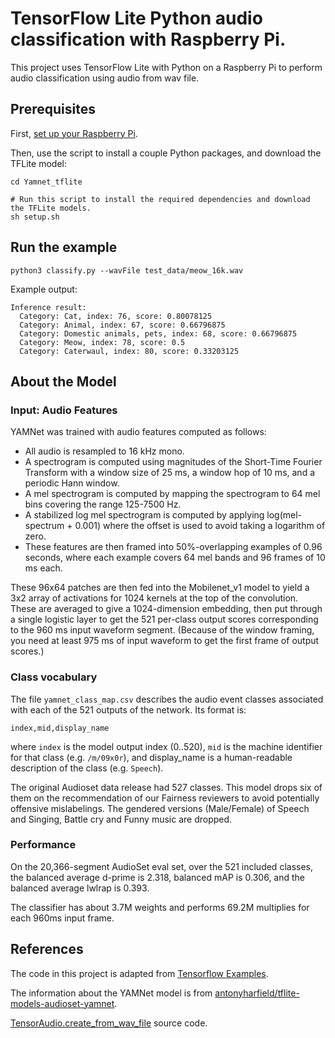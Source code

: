 # TensorFlow Lite Python audio classification with Raspberry Pi.

This project uses TensorFlow Lite with Python on
a Raspberry Pi to perform audio classification using audio from wav file.

## Prerequisites
First, [set up your Raspberry Pi](https://projects.raspberrypi.org/en/projects/raspberry-pi-setting-up).

Then, use the script to install a couple Python packages, and download the TFLite model:

```
cd Yamnet_tflite

# Run this script to install the required dependencies and download the TFLite models.
sh setup.sh
```

## Run the example
```
python3 classify.py --wavFile test_data/meow_16k.wav
```
Example output:
```
Inference result:
  Category: Cat, index: 76, score: 0.80078125
  Category: Animal, index: 67, score: 0.66796875
  Category: Domestic animals, pets, index: 68, score: 0.66796875
  Category: Meow, index: 78, score: 0.5
  Category: Caterwaul, index: 80, score: 0.33203125
```

## About the Model
### Input: Audio Features
YAMNet was trained with audio features computed as follows:

* All audio is resampled to 16 kHz mono.
* A spectrogram is computed using magnitudes of the Short-Time Fourier Transform
  with a window size of 25 ms, a window hop of 10 ms, and a periodic Hann
  window.
* A mel spectrogram is computed by mapping the spectrogram to 64 mel bins
  covering the range 125-7500 Hz.
* A stabilized log mel spectrogram is computed by applying
  log(mel-spectrum + 0.001) where the offset is used to avoid taking a logarithm
  of zero.
* These features are then framed into 50%-overlapping examples of 0.96 seconds,
  where each example covers 64 mel bands and 96 frames of 10 ms each.

These 96x64 patches are then fed into the Mobilenet_v1 model to yield a 3x2
array of activations for 1024 kernels at the top of the convolution.  These are
averaged to give a 1024-dimension embedding, then put through a single logistic
layer to get the 521 per-class output scores corresponding to the 960 ms input
waveform segment.  (Because of the window framing, you need at least 975 ms of
input waveform to get the first frame of output scores.)

### Class vocabulary

The file `yamnet_class_map.csv` describes the audio event classes associated
with each of the 521 outputs of the network.  Its format is:

```text
index,mid,display_name
```

where `index` is the model output index (0..520), `mid` is the machine
identifier for that class (e.g. `/m/09x0r`), and display_name is a
human-readable description of the class (e.g. `Speech`).

The original Audioset data release had 527 classes.  This model drops six of
them on the recommendation of our Fairness reviewers to avoid potentially
offensive mislabelings. The gendered versions (Male/Female) of
Speech and Singing, Battle cry and Funny music are dropped.

### Performance

On the 20,366-segment AudioSet eval set, over the 521 included classes, the
balanced average d-prime is 2.318, balanced mAP is 0.306, and the balanced
average lwlrap is 0.393.

The classifier has about 3.7M weights and performs
69.2M multiplies for each 960ms input frame.

## References
The code in this project is adapted from [Tensorflow Examples](https://github.com/tensorflow/examples/tree/fff4bcda7201645a1efaea4534403daf5fc03d42/lite/examples/audio_classification/raspberry_pi).

The information about the YAMNet model is from [antonyharfield/tflite-models-audioset-yamnet](https://github.com/antonyharfield/tflite-models-audioset-yamnet/tree/master).

[TensorAudio.create_from_wav_file](https://github.com/tensorflow/tflite-support/blob/v0.4.4/tensorflow_lite_support/python/task/audio/core/tensor_audio.py#L45) source code.